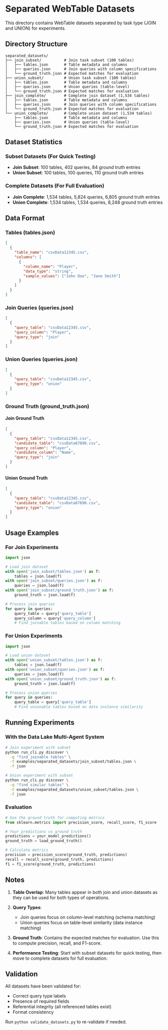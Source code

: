 # Separated WebTable Datasets

This directory contains WebTable datasets separated by task type (JOIN and UNION) for experiments.

## Directory Structure

```
separated_datasets/
├── join_subset/          # Join task subset (100 tables)
│   ├── tables.json       # Table metadata and columns
│   ├── queries.json      # Join queries with column specifications
│   └── ground_truth.json # Expected matches for evaluation
├── union_subset/         # Union task subset (100 tables)
│   ├── tables.json       # Table metadata and columns
│   ├── queries.json      # Union queries (table-level)
│   └── ground_truth.json # Expected matches for evaluation
├── join_complete/        # Complete join dataset (1,534 tables)
│   ├── tables.json       # Table metadata and columns
│   ├── queries.json      # Join queries with column specifications
│   └── ground_truth.json # Expected matches for evaluation
└── union_complete/       # Complete union dataset (1,534 tables)
    ├── tables.json       # Table metadata and columns
    ├── queries.json      # Union queries (table-level)
    └── ground_truth.json # Expected matches for evaluation
```

## Dataset Statistics

### Subset Datasets (For Quick Testing)
- **Join Subset**: 100 tables, 402 queries, 84 ground truth entries
- **Union Subset**: 100 tables, 100 queries, 110 ground truth entries

### Complete Datasets (For Full Evaluation)
- **Join Complete**: 1,534 tables, 5,824 queries, 6,805 ground truth entries
- **Union Complete**: 1,534 tables, 1,534 queries, 8,248 ground truth entries

## Data Format

### Tables (tables.json)
```json
[
  {
    "table_name": "csvData12345.csv",
    "columns": [
      {
        "column_name": "Player",
        "data_type": "string",
        "sample_values": ["John Doe", "Jane Smith"]
      }
    ]
  }
]
```

### Join Queries (queries.json)
```json
[
  {
    "query_table": "csvData12345.csv",
    "query_column": "Player",
    "query_type": "join"
  }
]
```

### Union Queries (queries.json)
```json
[
  {
    "query_table": "csvData12345.csv",
    "query_type": "union"
  }
]
```

### Ground Truth (ground_truth.json)

#### Join Ground Truth
```json
[
  {
    "query_table": "csvData12345.csv",
    "candidate_table": "csvData67890.csv",
    "query_column": "Player",
    "candidate_column": "Name",
    "query_type": "join"
  }
]
```

#### Union Ground Truth
```json
[
  {
    "query_table": "csvData12345.csv",
    "candidate_table": "csvData67890.csv",
    "query_type": "union"
  }
]
```

## Usage Examples

### For Join Experiments
```python
import json

# Load join dataset
with open('join_subset/tables.json') as f:
    tables = json.load(f)
with open('join_subset/queries.json') as f:
    queries = json.load(f)
with open('join_subset/ground_truth.json') as f:
    ground_truth = json.load(f)

# Process join queries
for query in queries:
    query_table = query['query_table']
    query_column = query['query_column']
    # Find joinable tables based on column matching
```

### For Union Experiments
```python
import json

# Load union dataset
with open('union_subset/tables.json') as f:
    tables = json.load(f)
with open('union_subset/queries.json') as f:
    queries = json.load(f)
with open('union_subset/ground_truth.json') as f:
    ground_truth = json.load(f)

# Process union queries
for query in queries:
    query_table = query['query_table']
    # Find unionable tables based on data instance similarity
```

## Running Experiments

### With the Data Lake Multi-Agent System

```bash
# Join experiment with subset
python run_cli.py discover \
  -q "find joinable tables" \
  -t examples/separated_datasets/join_subset/tables.json \
  -f json

# Union experiment with subset
python run_cli.py discover \
  -q "find similar tables" \
  -t examples/separated_datasets/union_subset/tables.json \
  -f json
```

### Evaluation
```python
# Use the ground truth for computing metrics
from sklearn.metrics import precision_score, recall_score, f1_score

# Your predictions vs ground truth
predictions = your_model_predictions()
ground_truth = load_ground_truth()

# Calculate metrics
precision = precision_score(ground_truth, predictions)
recall = recall_score(ground_truth, predictions)
f1 = f1_score(ground_truth, predictions)
```

## Notes

1. **Table Overlap**: Many tables appear in both join and union datasets as they can be used for both types of operations.

2. **Query Types**: 
   - Join queries focus on column-level matching (schema matching)
   - Union queries focus on table-level similarity (data instance matching)

3. **Ground Truth**: Contains the expected matches for evaluation. Use this to compute precision, recall, and F1-score.

4. **Performance Testing**: Start with subset datasets for quick testing, then move to complete datasets for full evaluation.

## Validation

All datasets have been validated for:
- Correct query type labels
- Presence of required fields
- Referential integrity (all referenced tables exist)
- Format consistency

Run `python validate_datasets.py` to re-validate if needed.